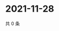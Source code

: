 # 2021-11-28

共 0 条

<!-- BEGIN WEIBO -->
<!-- 最后更新时间 Sun Nov 28 2021 18:00:39 GMT+0800 (China Standard Time) -->

<!-- END WEIBO -->
